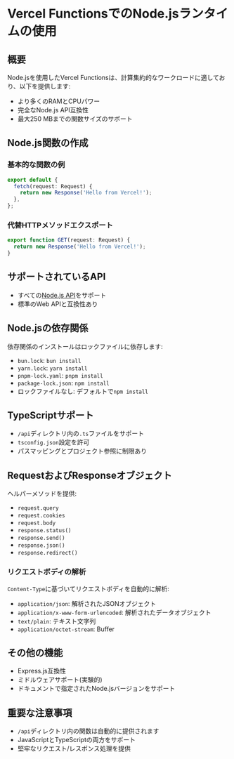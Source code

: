 # Vercel FunctionsでのNode.jsランタイムの使用

## 概要

Node.jsを使用したVercel Functionsは、計算集約的なワークロードに適しており、以下を提供します:

- より多くのRAMとCPUパワー
- 完全なNode.js API互換性
- 最大250 MBまでの関数サイズのサポート

## Node.js関数の作成

### 基本的な関数の例

```typescript
export default {
  fetch(request: Request) {
    return new Response('Hello from Vercel!');
  },
};
```

### 代替HTTPメソッドエクスポート

```typescript
export function GET(request: Request) {
  return new Response('Hello from Vercel!');
}
```

## サポートされているAPI

- すべての[Node.js API](https://nodejs.org/docs/latest/api/)をサポート
- 標準のWeb APIと互換性あり

## Node.jsの依存関係

依存関係のインストールはロックファイルに依存します:

- `bun.lock`: `bun install`
- `yarn.lock`: `yarn install`
- `pnpm-lock.yaml`: `pnpm install`
- `package-lock.json`: `npm install`
- ロックファイルなし: デフォルトで`npm install`

## TypeScriptサポート

- `/api`ディレクトリ内の`.ts`ファイルをサポート
- `tsconfig.json`設定を許可
- パスマッピングとプロジェクト参照に制限あり

## RequestおよびResponseオブジェクト

ヘルパーメソッドを提供:

- `request.query`
- `request.cookies`
- `request.body`
- `response.status()`
- `response.send()`
- `response.json()`
- `response.redirect()`

### リクエストボディの解析

`Content-Type`に基づいてリクエストボディを自動的に解析:

- `application/json`: 解析されたJSONオブジェクト
- `application/x-www-form-urlencoded`: 解析されたデータオブジェクト
- `text/plain`: テキスト文字列
- `application/octet-stream`: Buffer

## その他の機能

- Express.js互換性
- ミドルウェアサポート(実験的)
- ドキュメントで指定されたNode.jsバージョンをサポート

## 重要な注意事項

- `/api`ディレクトリ内の関数は自動的に提供されます
- JavaScriptとTypeScriptの両方をサポート
- 堅牢なリクエスト/レスポンス処理を提供
